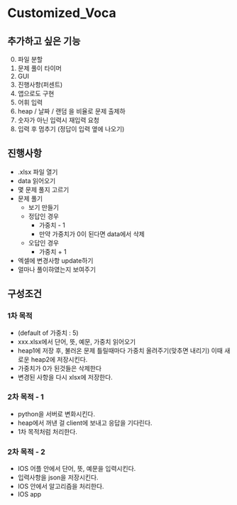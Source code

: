 # Customized_Voca

## 추가하고 싶은 기능

0. 파일 분할
1. 문제 풀이 타이머
2. GUI
3. 진행사항(퍼센트)
4. 앱으로도 구현
5. 어휘 입력
6. heap / 날짜 / 랜덤 을 비율로 문제 출제하
7. 숫자가 아닌 입력시 재입력 요청
8. 입력 후 멈추기 (정답이 입력 옆에 나오기)


## 진행사항

- .xlsx 파일 열기
- data 읽어오기
- 몇 문제 풀지 고르기
- 문제 풀기
	- 보기 만들기
	- 정답인 경우
		- 가중치 - 1
		- 만약 가중치가 0이 된다면 data에서 삭제
	- 오답인 경우
		- 가중치 + 1
- 엑셀에 변경사항 update하기
- 얼마나 풀이햐였는지 보여주기


## 구성조건

### 1차 목적
- (default of 가중치 : 5)
- xxx.xlsx에서 단어, 뜻, 예문, 가중치 읽어오기  
- heap1에 저장 후, 불러온 문제 틀릴때마다 가중치 올려주기(맞추면 내리기) 이때 새로운 heap2에 저장시킨다.
- 가중치가 0가 된것들은 삭제한다
- 변경된 사항을 다시 xlsx에 저장한다.

### 2차 목적 - 1
- python을 서버로 변화시킨다.
- heap에서 꺼낸 걸 client에 보내고 응답을 기다린다.
- 1차 목적처럼 처리한다.

### 2차 목적 - 2
- IOS 어플 안에서 단어, 뜻, 예문을 입력시킨다.
- 입력사항을 json을 저장시킨다.
- IOS 안에서 알고리즘을 처리한다.
- IOS app 
